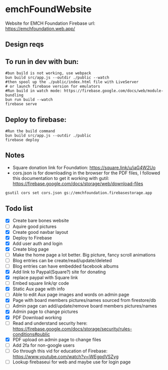 # emchFoundWebsite
Website for EMCH Foundation
Firebase url: https://emchfoundation.web.app/

## Design reqs 


## To run in dev with bun: 
```
#bun build is not working, use webpack
bun build src/app.js --outdir ./public --watch 
#then spool up the ./public/index.html file with LiveServer 
# or launch firebase version for emulators 
#Run build in watch mode: https://firebase.google.com/docs/web/module-bundling
bun run build --watch
firebase serve 
```
## Deploy to firebase: 
```
#Run the build command
bun build src/app.js --outdir ./public
firebase deploy

```

## Notes 
* Square donation link for Foundation: https://square.link/u/jaG4W2Uo 
* cors.json is for downloading in the browser for the PDF files, I followed this documentation to get it working with gutil: https://firebase.google.com/docs/storage/web/download-files 
```bash 
gsutil cors set cors.json gs://emchfoundation.firebasestorage.app
```

## Todo list 
- [x] Create bare bones website 
- [ ] Aquire good pictures 
- [x] Create good navbar layout
- [x] Deploy to Firebase
- [x] Add user auth and login 
- [x] Create blog page 
- [ ] Make the home page a lot better. Big picture, fancy scroll animations
- [ ] Blog entries can be create/read/update/deleted
- [ ] Blog entries can have embedded facebook albums
- [x] Add link to Paypal(Square?) site for donating 
- [x] replace paypal with Square link
- [ ] Embed square link/qr code 
- [x] Static Aux page with info 
- [ ] Able to edit Aux page images and words on admin page 
- [x] Page with board members pictures/names sourced from firestore/db
- [ ] Admin page can add/update/remove board members pictures/names 
- [x] Admin page to change pictures 
- [x] PDF Download working
- [ ] Read and understand security here: https://firebase.google.com/docs/storage/security/rules-conditions#public 
- [x] PDF upload on admin page to change files
- [ ] Add 2fa for non-google users 
- [ ] Go through this vid for education of Firebase: https://www.youtube.com/watch?v=iWEgpdVSZyg 
- [ ] Lookup firebaseui for web and maybe use for login page